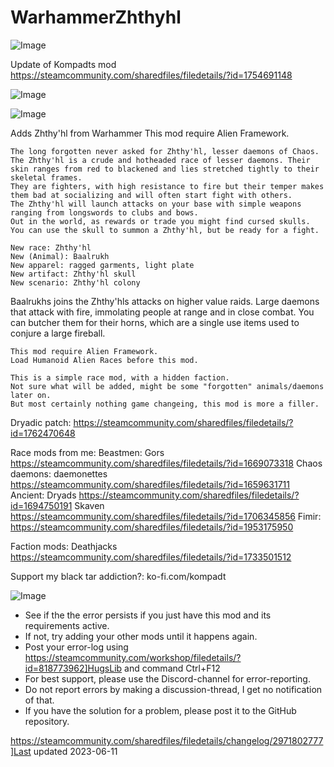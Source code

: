 # WarhammerZhthyhl

![Image](https://i.imgur.com/buuPQel.png)

Update of Kompadts mod https://steamcommunity.com/sharedfiles/filedetails/?id=1754691148

![Image](https://i.imgur.com/pufA0kM.png)

	
![Image](https://i.imgur.com/Z4GOv8H.png)

Adds Zhthy'hl from Warhammer
    This mod require Alien Framework.

    The long forgotten never asked for Zhthy'hl, lesser daemons of Chaos.
    The Zhthy'hl is a crude and hotheaded race of lesser daemons. Their skin ranges from red to blackened and lies stretched tightly to their skeletal frames.
    They are fighters, with high resistance to fire but their temper makes them bad at socializing and will often start fight with others.
    The Zhthy'hl will launch attacks on your base with simple weapons ranging from longswords to clubs and bows.
    Out in the world, as rewards or trade you might find cursed skulls. You can use the skull to summon a Zhthy'hl, but be ready for a fight.

    New race: Zhthy'hl
    New (Animal): Baalrukh
    New apparel: ragged garments, light plate
    New artifact: Zhthy'hl skull
    New scenario: Zhthy'hl colony

Baalrukhs joins the Zhthy'hls attacks on higher value raids. Large daemons that attack with fire, immolating people at range and in close combat.
You can butcher them for their horns, which are a single use items used to conjure a large fireball.

    This mod require Alien Framework.
    Load Humanoid Alien Races before this mod.
    
    This is a simple race mod, with a hidden faction.
    Not sure what will be added, might be some "forgotten" animals/daemons later on.
    But most certainly nothing game changeing, this mod is more a filler.

Dryadic patch:
https://steamcommunity.com/sharedfiles/filedetails/?id=1762470648

Race mods from me:
Beastmen: Gors
https://steamcommunity.com/sharedfiles/filedetails/?id=1669073318
Chaos daemons: daemonettes
https://steamcommunity.com/sharedfiles/filedetails/?id=1659631711
Ancient: Dryads
https://steamcommunity.com/sharedfiles/filedetails/?id=1694750191
Skaven
https://steamcommunity.com/sharedfiles/filedetails/?id=1706345856
Fimir:
https://steamcommunity.com/sharedfiles/filedetails/?id=1953175950

Faction mods:
Deathjacks
https://steamcommunity.com/sharedfiles/filedetails/?id=1733501512

Support my black tar addiction?: 
ko-fi.com/kompadt

![Image](https://i.imgur.com/PwoNOj4.png)



-  See if the the error persists if you just have this mod and its requirements active.
-  If not, try adding your other mods until it happens again.
-  Post your error-log using https://steamcommunity.com/workshop/filedetails/?id=818773962]HugsLib and command Ctrl+F12
-  For best support, please use the Discord-channel for error-reporting.
-  Do not report errors by making a discussion-thread, I get no notification of that.
-  If you have the solution for a problem, please post it to the GitHub repository.


https://steamcommunity.com/sharedfiles/filedetails/changelog/2971802777]Last updated 2023-06-11
